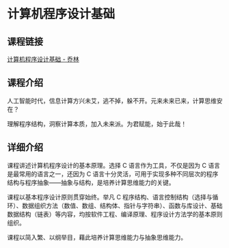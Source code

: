 # 计算机程序设计基础

## 课程链接

[计算机程序设计基础 - 乔林](https://www.xuetangx.com/course/thu08091001408/4231399?channel=learn_title)

## 课程介绍

人工智能时代，信息计算方兴未艾，逃不掉，躲不开。元来未来已来，计算思维安在？

理解程序结构，洞察计算本质，加入未来派。为君赋能，始于此哉！

## 详细介绍

课程讲述计算机程序设计的基本原理。选择 C 语言作为工具，不仅是因为 C 语言是最常用的语言之一，还因为 C 语言十分灵活，可用于实现多种不同层次的程序结构与程序抽象——抽象与结构，是培养计算思维能力的关键。

课程以基本程序设计原则贯穿始终。举凡 C 程序结构、语言控制结构（选择与循环）、数据组织方法（数值、数组、结构体、指针与字符串）、函数与库设计、基础数据结构（链表）等内容，均按软件工程、编译原理、程序设计方法学的基本原则组织。

课程以简入繁、以纲举目，藉此培养计算思维能力与抽象思维能力。
